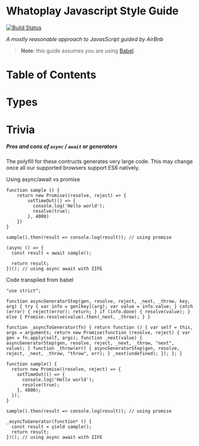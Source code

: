 # Whatoplay Javascript Style Guide

[![Build Status](https://travis-ci.org/joemccann/dillinger.svg?branch=master)](https://travis-ci.org/joemccann/dillinger)

_A mostly reasonable approach to JavasScript guided by AirBnb_

> **Note**: this guide assumes you are using [Babel](https://babeljs.io/).

# Table of Contents

# Types

# Trivia

##### Pros and cons of `async` / `await` or generators

The polyfill for these contructs generates very large code.
This may change once all our supported browsers support ES6 natively.

Using async/await vs promise

```
function sample () {
	return new Promise((resolve, reject) => {
    	setTimeOut(() => {
          console.log('Hello world');
          resolve(true);
        }, 4000)
    })
}

sample().then(result => console.log(result)); // using promise

(async () => {
  const result = await sample();

  return result;
})(); // using async await with IIFE
```

Code transpiled from babel

```
"use strict";

function asyncGeneratorStep(gen, resolve, reject, _next, _throw, key, arg) { try { var info = gen[key](arg); var value = info.value; } catch (error) { reject(error); return; } if (info.done) { resolve(value); } else { Promise.resolve(value).then(_next, _throw); } }

function _asyncToGenerator(fn) { return function () { var self = this, args = arguments; return new Promise(function (resolve, reject) { var gen = fn.apply(self, args); function _next(value) { asyncGeneratorStep(gen, resolve, reject, _next, _throw, "next", value); } function _throw(err) { asyncGeneratorStep(gen, resolve, reject, _next, _throw, "throw", err); } _next(undefined); }); }; }

function sample() {
  return new Promise((resolve, reject) => {
    setTimeOut(() => {
      console.log('Hello world');
      resolve(true);
    }, 4000);
  });
}

sample().then(result => console.log(result)); // using promise

_asyncToGenerator(function* () {
  const result = yield sample();
  return result;
})(); // using async await with IIFE
```